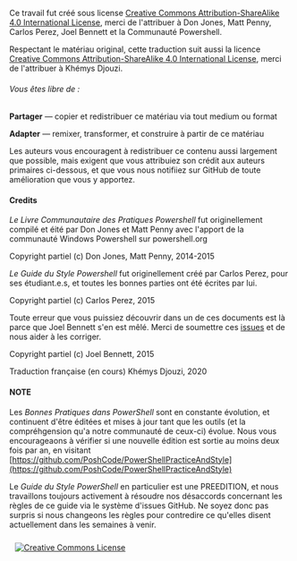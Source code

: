Ce travail fut créé sous license [Creative Commons Attribution-ShareAlike 4.0 International License](http://creativecommons.org/licenses/by-sa/4.0/), merci de l'attribuer à Don Jones, Matt Penny, Carlos Perez, Joel Bennett et la Communauté Powershell.

Respectant le matériau original, cette traduction suit aussi la licence [Creative Commons Attribution-ShareAlike 4.0 International License](http://creativecommons.org/licenses/by-sa/4.0/), merci de l'attribuer à Khémys Djouzi.

###### Vous êtes libre de :

**Partager** — copier et redistribuer ce matériau via tout medium ou format

**Adapter** — remixer, transformer, et construire à partir de ce matériau

Les auteurs vous encouragent à redistribuer ce contenu aussi largement que possible, mais exigent que vous attribuiez son crédit aux auteurs primaires ci-dessous, et que vous nous notifiiez sur GitHub de toute amélioration que vous y apportez.


#### Credits

_Le Livre Communautaire des Pratiques Powershell_ fut originellement compilé et éité par Don Jones et Matt Penny avec l'apport de la communauté Windows Powershell sur powershell.org

Copyright partiel (c) Don Jones, Matt Penny, 2014-2015

_Le Guide du Style Powershell_ fut originellement créé par Carlos Perez, pour ses étudiant.e.s, et toutes les bonnes parties ont été écrites par lui.

Copyright partiel (c) Carlos Perez, 2015

Toute erreur que vous puissiez découvrir dans un de ces documents est là parce que Joel Bennett s'en est mêlé. Merci de soumettre ces [issues](https://github.com/PoshCode/PowerShellPracticeAndStyle/issues) et de nous aider à les corriger.

Copyright partiel (c) Joel Bennett, 2015

Traduction française (en cours) Khémys Djouzi, 2020


#### NOTE

Les *Bonnes Pratiques dans PowerShell* sont en constante évolution, et continuent d'être éditées et mises à jour tant que les outils (et la compréhgension qu'a notre communauté de ceux-ci) évolue. Nous vous encourageaons à vérifier si une nouvelle édition est sortie au moins deux fois par an, en visitant [https://github.com/PoshCode/PowerShellPracticeAndStyle](https://github.com/PoshCode/PowerShellPracticeAndStyle)

Le *Guide du Style PowerShell* en particulier est une PREEDITION, et nous travaillons toujours activement à résoudre nos désaccords concernant les règles de ce guide via le système d'issues GitHub. Ne soyez donc pas surpris si nous changeons les règles pour contredire ce qu'elles disent actuellement dans les semaines à venir.

<p align="center"><a rel="license" href="http://creativecommons.org/licenses/by-sa/4.0/" style="display: inline-block; float: left; vertical-align: middle; margin: 10px;"><img alt="Creative Commons License" style="border-width:0" src="https://i.creativecommons.org/l/by-sa/4.0/88x31.png" /></a></p>
